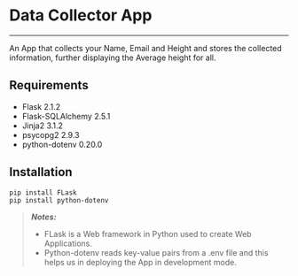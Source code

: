 
# Data Collector App
---
An App that collects your Name, Email and Height and stores the collected information, further displaying the Average height for all.

## Requirements
- Flask 2.1.2
- Flask-SQLAlchemy 2.5.1
- Jinja2 3.1.2
- psycopg2 2.9.3
- python-dotenv 0.20.0

## Installation
```
pip install FLask
pip install python-dotenv
```

> **_Notes:_**
> - FLask is a Web framework in Python used to create Web Applications.
> - Python-dotenv reads key-value pairs from a .env file and this helps us in deploying the App in development mode.

